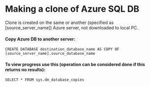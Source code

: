 # Making a clone of Azure SQL DB  
Clone is created on the same or another (specified as [source_server_name]) Azure server, not downloaded to local PC.

#### Copy Azure DB to another server:
    CREATE DATABASE destination_database_name AS COPY OF [source_server_name].source_database_name

#### To view progress use this (operation can be considered done if this returns no results):
    SELECT * FROM sys.dm_database_copies
